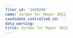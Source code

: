 ```yaml
---
filer_id: '1439246'
name: Jordan for Mayor 2022
candidate_controlled_id: ''
data_warning: 
title: Jordan for Mayor 2022
---
```


